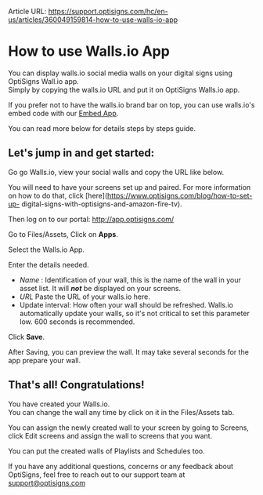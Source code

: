 Article URL: https://support.optisigns.com/hc/en-us/articles/360049159814-how-to-use-walls-io-app

# How to use Walls.io App

You can display walls.io social media walls on your digital signs using
OptiSigns Wall.io app.  
Simply by copying the walls.io URL and put it on OptiSigns Walls.io app.

If you prefer not to have the walls.io brand bar on top, you can use
walls.io's embed code with our [Embed
App](https://support.optisigns.com/hc/en-us/articles/360035815114).

You can read more below for details steps by steps guide.

## **Let's jump in and get started:**

Go go Walls.io, view your social walls and copy the URL like below.

You will need to have your screens set up and paired. For more information on
how to do that, click [here](https://www.optisigns.com/blog/how-to-set-up-
digital-signs-with-optisigns-and-amazon-fire-tv).

Then log on to our portal: <http://app.optisigns.com/>

Go to Files/Assets, Click on **Apps**.

Select the Walls.io App.

Enter the details needed.

  * _Name_ : Identification of your wall, this is the name of the wall in your asset list. It will  _**not**_ be displayed on your screens.
  * _URL_ Paste the URL of your walls.io here. 
  * Update interval: How often your wall should be refreshed. Walls.io automatically update your walls, so it's not critical to set this parameter low. 600 seconds is recommended.

Click **Save**.

  
After Saving, you can preview the wall. It may take several seconds for the
app prepare your wall.  
  

## **That's all! Congratulations!**

You have created your Walls.io.  
You can change the wall any time by click on it in the Files/Assets tab.

You can assign the newly created wall to your screen by going to Screens,
click Edit screens and assign the wall to screens that you want.

You can put the created walls of Playlists and Schedules too.

If you have any additional questions, concerns or any feedback about
OptiSigns, feel free to reach out to our support team at
[support@optisigns.com](mailto:support@optisigns.com)

